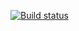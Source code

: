 [![Build status](https://ci.appveyor.com/api/projects/status/jlhvj9pb6q8bwjmr?svg=true)](https://ci.appveyor.com/project/Lazarenkov/ci)